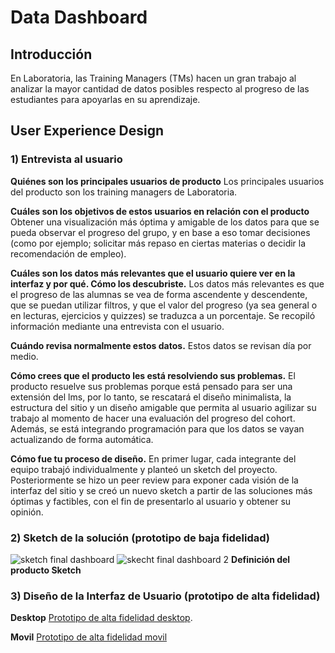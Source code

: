 # Data Dashboard

## Introducción

En Laboratoria, las Training Managers (TMs) hacen un gran trabajo al analizar la
mayor cantidad de datos posibles respecto al progreso de las estudiantes para
apoyarlas en su aprendizaje.


## User Experience Design

### 1) Entrevista al usuario

**Quiénes son los principales usuarios de producto**
Los principales usuarios del producto son los training managers de Laboratoria.

**Cuáles son los objetivos de estos usuarios en relación con el producto**
Obtener una visualización más óptima y amigable de los datos para que se pueda observar el progreso del grupo, y en base a eso tomar decisiones (como por ejemplo; solicitar más repaso en ciertas materias o decidir la recomendación de empleo).

**Cuáles son los datos más relevantes que el usuario quiere ver en la interfaz y por qué. Cómo los descubriste.**
 Los datos más relevantes es que el progreso de las alumnas se vea de forma ascendente y descendente, que se puedan utilizar filtros, y que el valor del progreso (ya sea general o en lecturas, ejercicios y quizzes) se traduzca a un porcentaje. Se recopiló información mediante una entrevista con el usuario. 

**Cuándo revisa normalmente estos datos.**
 Estos datos se revisan día por medio. 

**Cómo crees que el producto les está resolviendo sus problemas.** 
El producto resuelve sus problemas porque está pensado para ser una extensión del lms, por  lo tanto, se rescatará el diseño minimalista, la estructura del sitio y  un diseño amigable que permita al usuario agilizar su trabajo al momento de hacer una evaluación del progreso del cohort. Además, se está integrando programación para que los datos se vayan actualizando de forma automática.

**Cómo fue tu proceso de diseño.**
En primer lugar, cada integrante del equipo trabajó individualmente y planteó un sketch del proyecto. Posteriormente se hizo un peer review para exponer cada visión de la interfaz del sitio y se creó un nuevo sketch a partir de las soluciones más óptimas y factibles, con el fin de presentarlo al usuario y obtener su opinión.


### 2) Sketch de la solución (prototipo de baja fidelidad)

![sketch final dashboard](https://user-images.githubusercontent.com/39053734/41178829-dd342274-6b3e-11e8-96de-82289f03ac70.jpg)
![skecht final dashboard 2](https://user-images.githubusercontent.com/39053734/41180840-06b09446-6b46-11e8-803b-04f61a660b5a.jpg)
**Definición del producto Sketch**


### 3) Diseño de la Interfaz de Usuario (prototipo de alta fidelidad)
 **Desktop**
[Prototipo de alta fidelidad desktop](https://www.figma.com/file/YmabpXXPzkEybU2GKnmokm65/Data).
 
**Movil**
[Prototipo de alta fidelidad movil](https://www.figma.com/file/Bfgp5x9Cak2Fjwd3brofLACU/PROYECTO-DASHBOARD)
